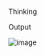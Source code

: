 Thinking

Output

![image](https://github.com/user-attachments/assets/084d58e2-faa9-4f9e-846b-b540d60b50f3)

